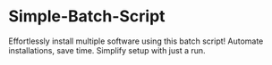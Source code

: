# Simple-Batch-Script
Effortlessly install multiple software using this batch script! Automate installations, save time. Simplify setup with just a run.
